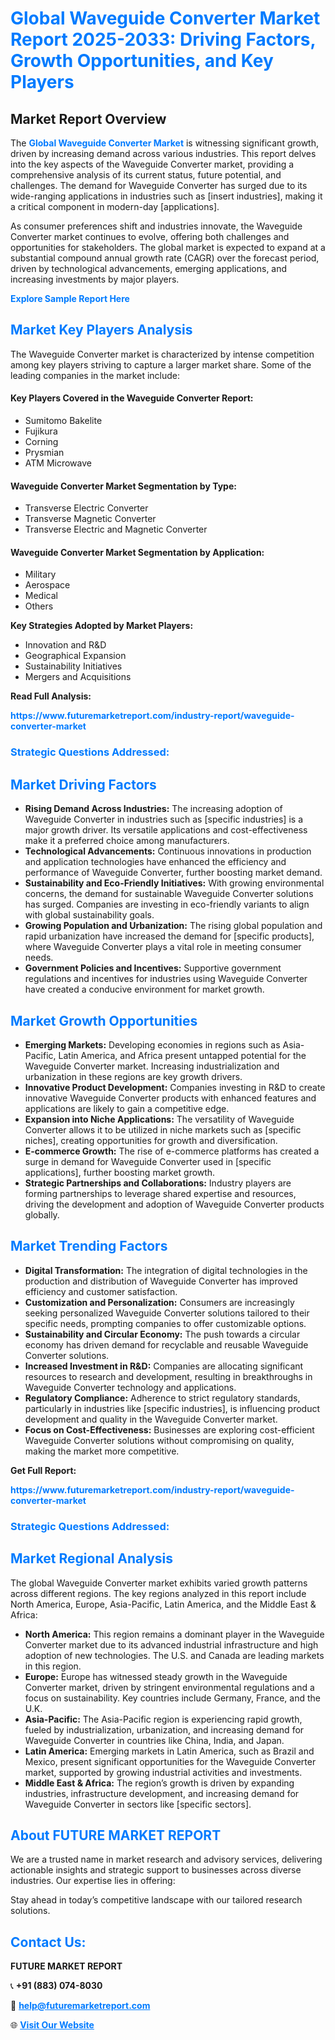 <h1 style="color: #007BFF;">Global Waveguide Converter Market Report 2025-2033: Driving Factors, Growth Opportunities, and Key Players</h1>

<section id="overview">
<h2>Market Report Overview</h2>
<p>The <a href="https://www.futuremarketreport.com/industry-report/waveguide-converter-market" style="color: #007BFF; text-decoration: none;"><strong>Global Waveguide Converter Market</strong></a> is witnessing significant growth, driven by increasing demand across various industries. This report delves into the key aspects of the Waveguide Converter market, providing a comprehensive analysis of its current status, future potential, and challenges. The demand for Waveguide Converter has surged due to its wide-ranging applications in industries such as [insert industries], making it a critical component in modern-day [applications].</p>
<p>As consumer preferences shift and industries innovate, the Waveguide Converter market continues to evolve, offering both challenges and opportunities for stakeholders. The global market is expected to expand at a substantial compound annual growth rate (CAGR) over the forecast period, driven by technological advancements, emerging applications, and increasing investments by major players.</p>
</section>

<section id="overview">
<p><a href="https://www.futuremarketreport.com/request-sample/reportId=81507" style="color: #007BFF; text-decoration: none;"><strong>Explore Sample Report Here</strong></a></p>
</section>

<section id="key-players">
<h2 style="color: #007BFF;">Market Key Players Analysis</h2>
<p>The Waveguide Converter market is characterized by intense competition among key players striving to capture a larger market share. Some of the leading companies in the market include:</p>
<h4>Key Players Covered in the Waveguide Converter Report:</h4>
<ul><li>Sumitomo Bakelite</li><li>Fujikura</li><li>Corning</li><li>Prysmian</li><li>ATM Microwave</li></ul>
<h4>Waveguide Converter Market Segmentation by Type:</h4>
<ul><li>Transverse Electric Converter</li><li>Transverse Magnetic Converter</li><li>Transverse Electric and Magnetic Converter</li></ul>

<h4>Waveguide Converter Market Segmentation by Application:</h4>
<ul><li>Military</li><li>Aerospace</li><li>Medical</li><li>Others</li></ul>
<p><strong>Key Strategies Adopted by Market Players:</strong></p>
<ul>
<li>Innovation and R&D</li>
<li>Geographical Expansion</li>
<li>Sustainability Initiatives</li>
<li>Mergers and Acquisitions</li>
</ul>
</section>

<section>
<p><strong>Read Full Analysis: </strong></p><a href="https://www.futuremarketreport.com/industry-report/waveguide-converter-market" style="color: #007BFF; text-decoration: none;"><strong>https://www.futuremarketreport.com/industry-report/waveguide-converter-market</strong></a>
<h3 style="color: #007BFF;">Strategic Questions Addressed:</h3>
</section>

<section id="driving-factors">
<h2 style="color: #007BFF;">Market Driving Factors</h2>
<ul>
<li><strong>Rising Demand Across Industries:</strong> The increasing adoption of Waveguide Converter in industries such as [specific industries] is a major growth driver. Its versatile applications and cost-effectiveness make it a preferred choice among manufacturers.</li>
<li><strong>Technological Advancements:</strong> Continuous innovations in production and application technologies have enhanced the efficiency and performance of Waveguide Converter, further boosting market demand.</li>
<li><strong>Sustainability and Eco-Friendly Initiatives:</strong> With growing environmental concerns, the demand for sustainable Waveguide Converter solutions has surged. Companies are investing in eco-friendly variants to align with global sustainability goals.</li>
<li><strong>Growing Population and Urbanization:</strong> The rising global population and rapid urbanization have increased the demand for [specific products], where Waveguide Converter plays a vital role in meeting consumer needs.</li>
<li><strong>Government Policies and Incentives:</strong> Supportive government regulations and incentives for industries using Waveguide Converter have created a conducive environment for market growth.</li>
</ul>
</section>

<section id="growth-opportunities">
<h2 style="color: #007BFF;">Market Growth Opportunities</h2>
<ul>
<li><strong>Emerging Markets:</strong> Developing economies in regions such as Asia-Pacific, Latin America, and Africa present untapped potential for the Waveguide Converter market. Increasing industrialization and urbanization in these regions are key growth drivers.</li>
<li><strong>Innovative Product Development:</strong> Companies investing in R&D to create innovative Waveguide Converter products with enhanced features and applications are likely to gain a competitive edge.</li>
<li><strong>Expansion into Niche Applications:</strong> The versatility of Waveguide Converter allows it to be utilized in niche markets such as [specific niches], creating opportunities for growth and diversification.</li>
<li><strong>E-commerce Growth:</strong> The rise of e-commerce platforms has created a surge in demand for Waveguide Converter used in [specific applications], further boosting market growth.</li>
<li><strong>Strategic Partnerships and Collaborations:</strong> Industry players are forming partnerships to leverage shared expertise and resources, driving the development and adoption of Waveguide Converter products globally.</li>
</ul>
</section>

<section id="trending-factors">
<h2 style="color: #007BFF;">Market Trending Factors</h2>
<ul>
<li><strong>Digital Transformation:</strong> The integration of digital technologies in the production and distribution of Waveguide Converter has improved efficiency and customer satisfaction.</li>
<li><strong>Customization and Personalization:</strong> Consumers are increasingly seeking personalized Waveguide Converter solutions tailored to their specific needs, prompting companies to offer customizable options.</li>
<li><strong>Sustainability and Circular Economy:</strong> The push towards a circular economy has driven demand for recyclable and reusable Waveguide Converter solutions.</li>
<li><strong>Increased Investment in R&D:</strong> Companies are allocating significant resources to research and development, resulting in breakthroughs in Waveguide Converter technology and applications.</li>
<li><strong>Regulatory Compliance:</strong> Adherence to strict regulatory standards, particularly in industries like [specific industries], is influencing product development and quality in the Waveguide Converter market.</li>
<li><strong>Focus on Cost-Effectiveness:</strong> Businesses are exploring cost-efficient Waveguide Converter solutions without compromising on quality, making the market more competitive.</li>
</ul>
</section>

<section>
<p><strong>Get Full Report: </strong></p><a href="https://www.futuremarketreport.com/industry-report/waveguide-converter-market" style="color: #007BFF; text-decoration: none;"><strong>https://www.futuremarketreport.com/industry-report/waveguide-converter-market</strong></a>
<h3 style="color: #007BFF;">Strategic Questions Addressed:</h3>
</section>


<section id="regional-analysis">
<h2 style="color: #007BFF;">Market Regional Analysis</h2>
<p>The global Waveguide Converter market exhibits varied growth patterns across different regions. The key regions analyzed in this report include North America, Europe, Asia-Pacific, Latin America, and the Middle East & Africa:</p>
<ul>
<li><strong>North America:</strong> This region remains a dominant player in the Waveguide Converter market due to its advanced industrial infrastructure and high adoption of new technologies. The U.S. and Canada are leading markets in this region.</li>
<li><strong>Europe:</strong> Europe has witnessed steady growth in the Waveguide Converter market, driven by stringent environmental regulations and a focus on sustainability. Key countries include Germany, France, and the U.K.</li>
<li><strong>Asia-Pacific:</strong> The Asia-Pacific region is experiencing rapid growth, fueled by industrialization, urbanization, and increasing demand for Waveguide Converter in countries like China, India, and Japan.</li>
<li><strong>Latin America:</strong> Emerging markets in Latin America, such as Brazil and Mexico, present significant opportunities for the Waveguide Converter market, supported by growing industrial activities and investments.</li>
<li><strong>Middle East & Africa:</strong> The region’s growth is driven by expanding industries, infrastructure development, and increasing demand for Waveguide Converter in sectors like [specific sectors].</li>
</ul>
</section>

<footer>
<h2 style="color: #007BFF;">About FUTURE MARKET REPORT</h2>
<p>We are a trusted name in market research and advisory services, delivering actionable insights and strategic support to businesses across diverse industries. Our expertise lies in offering:</p>

<p>Stay ahead in today’s competitive landscape with our tailored research solutions.</p>

<h2 style="color: #007BFF;">Contact Us:</h2>
<p><strong>FUTURE MARKET REPORT</strong></p>
<p>📞 <strong>+91 (883) 074-8030</strong></p>
<p>📧 <strong><a href="mailto:help@futuremarketreport.com" style="color: #007BFF;">help@futuremarketreport.com</a></strong></p>
<p>🌐 <strong><a href="https://www.futuremarketreport.com/" style="color: #007BFF;">Visit Our Website</a></strong></p>
</footer>